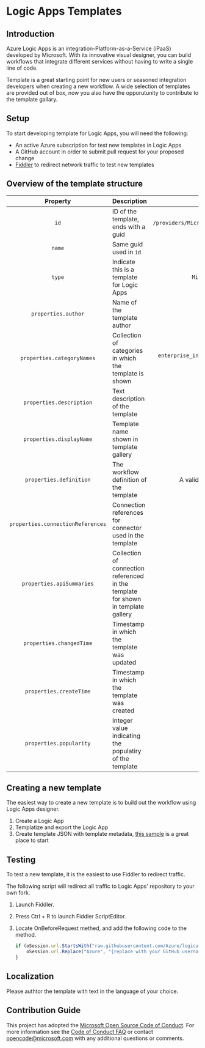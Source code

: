 # Logic Apps Templates

## Introduction
Azure Logic Apps is an integration-Platform-as-a-Service (iPaaS) developed by Microsoft. With its innovative visual designer, you can build workflows that integrate different services without having to write a single line of code.

Template is a great starting point for new users or seasoned integration developers when creating a new workflow. A wide selection of templates are provided out of box, now you also have the opporutunity to contribute to the template gallary.

## Setup
To start developing template for Logic Apps, you will need the following:

* An active Azure subscription for test new templates in Logic Apps
* A GitHub account in order to submit pull request for your proposed change
* [Fiddler](http://www.telerik.com/fiddler) to redirect network traffic to test new templates

## Overview of the template structure

| Property                          | Description                   | Possible Value  |
|:---------------------------------:| ----------------------------- |:---------------:|
| `id`                              | ID of the template, ends with a guid                    | `/providers/Microsoft.Logic/galleries/public/templates/{guid}` |
| `name`                            | Same guid used in `id`                                  | `{guid}` |
| `type`                            | Indicate this is a template for Logic Apps              | `Microsoft.Logic/galleries/templates` |
| `properties.author`               | Name of the template author | Any string                | `Jane Doe` |
| `properties.categoryNames`        | Collection of categories in which the template is shown | `enterprise_integration`, `general`, `producitivity`, `social`, `sync`,  `schedule` |
| `properties.description`          | Text description of the template                        | String | 
| `properties.displayName`          | Template name shown in template gallery                 | String |
| `properties.definition`           | The workflow definition of the template                 | A valid JSON object representing the workflow |
| `properties.connectionReferences` | Connection references for connector used in the template | |
| `properties.apiSummaries`         | Collection of connection referenced in the template for shown in template gallery ||
| `properties.changedTime`          | Timestamp in which the template was updated             ||
| `properties.createTime`           | Timestamp in which the template was created             ||
| `properties.popularity`           | Integer value indicating the populatiry of the template ||

## Creating a new template
The easiest way to create a new template is to build out the workflow using Logic Apps designer. 
1. Create a Logic App
2. Templatize and export the Logic App
3. Create template JSON with template metadata, [this sample](sample.json) is a great place to start

## Testing
To test a new template, it is the easiest to use Fiddler to redirect traffic.

The following script will redirect all traffic to Logic Apps' repository to your own fork.

1. Launch Fiddler.
2. Press Ctrl + R to launch Fiddler ScriptEditor.
3. Locate OnBeforeRequest methed, and add the following code to the method.

    ```javascript
    if (oSession.url.StartsWith("raw.githubusercontent.com/Azure/logicapps")) {
        oSession.url.Replace("Azure", "{replace with your GitHub username}");
    }

## Localization
Please authtor the template with text in the language of your choice.

## Contribution Guide
This project has adopted the [Microsoft Open Source Code of Conduct](https://opensource.microsoft.com/codeofconduct/). For more information see the [Code of Conduct FAQ](https://opensource.microsoft.com/codeofconduct/faq/) or contact [opencode@microsoft.com](mailto:opencode@microsoft.com) with any additional questions or comments.
